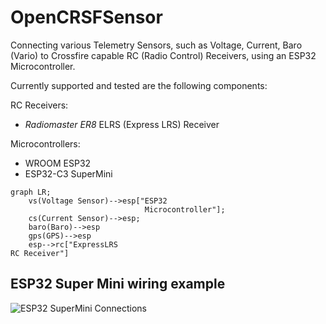 # OpenCRSFSensor
Connecting various Telemetry Sensors, such as Voltage, Current, Baro (Vario) to Crossfire capable RC (Radio Control) Receivers, using an ESP32
Microcontroller.

Currently supported and tested are the following components:

RC Receivers:
- <em>Radiomaster ER8</em> ELRS (Express LRS) Receiver

Microcontrollers:
- WROOM ESP32
- ESP32-C3 SuperMini

```mermaid
graph LR;
    vs(Voltage Sensor)-->esp["ESP32
                              Microcontroller"];
    cs(Current Sensor)-->esp;
    baro(Baro)-->esp
    gps(GPS)-->esp
    esp-->rc["ExpressLRS
RC Receiver"]
```
## ESP32 Super Mini wiring example
![ESP32 SuperMini Connections](https://github.com/icebreaker-ch/OpenCRSFSensor/assets/3645375/0644d657-7215-4514-9575-bd55a2f53a8d)
